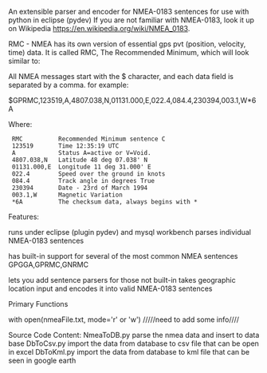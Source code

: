 
An extensible parser and encoder for NMEA-0183 sentences for use with python in eclipse (pydev)
If you are not familiar with NMEA-0183, look it up on Wikipedia 
https://en.wikipedia.org/wiki/NMEA_0183.

RMC - NMEA has its own version of essential gps pvt (position, velocity, time) data. It is called RMC, 
The Recommended Minimum, which will look similar to:

All NMEA messages start with the $ character, and each data field is separated by a comma.
for example:

$GPRMC,123519,A,4807.038,N,01131.000,E,022.4,084.4,230394,003.1,W*6A

Where:

     RMC          Recommended Minimum sentence C
     123519       Time 12:35:19 UTC
     A            Status A=active or V=Void.
     4807.038,N   Latitude 48 deg 07.038' N
     01131.000,E  Longitude 11 deg 31.000' E
     022.4        Speed over the ground in knots
     084.4        Track angle in degrees True
     230394       Date - 23rd of March 1994
     003.1,W      Magnetic Variation
     *6A          The checksum data, always begins with *
     
     
Features:

runs under eclipse (plugin pydev) and mysql workbench
parses individual NMEA-0183 sentences

has built-in support for several of the most common NMEA sentences
GPGGA,GPRMC,GNRMC

lets you add sentence parsers for those not built-in
takes geographic location input and encodes it into valid NMEA-0183 sentences

Primary Functions

with open(nmeaFile.txt, mode='r' or 'w')  /////need to add some info////





Source Code Content:
NmeaToDB.py parse the nmea data and insert to data base 
DbToCsv.py  import the data from database to csv file that can be open in excel
DbToKml.py  import the data from database to kml file that can be seen in google earth
